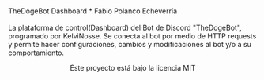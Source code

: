  <br>TheDogeBot Dashboard * Fabio Polanco Echeverría</br>
<br>La plataforma de control(Dashboard) del Bot de Discord "TheDogeBot", 
programado por KelviNosse. Se conecta al bot por medio de HTTP requests
y permite hacer configuraciones, cambios y modificaciones al bot y/o
a su comportamiento.</br>

<center>Éste proyecto está bajo la licencia MIT</center>

